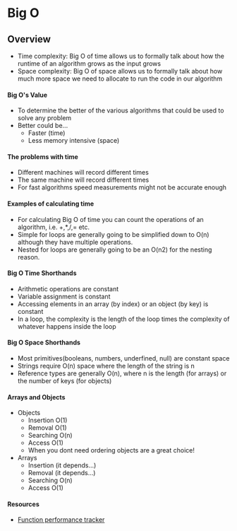 # Big O
## Overview
* Time complexity: Big O of time allows us to formally talk about how the runtime of an algorithm grows as the input grows
* Space complexity: Big O of space allows us to formally talk about how much more space we need to allocate to run the code in our algorithm

#### Big O's Value
* To determine the better of the various algorithms that could be used to solve any problem
* Better could be...
  * Faster (time)
  * Less memory intensive (space)

#### The problems with time	
  * Different machines will record different times
  * The same machine will record different times
  * For fast algorithms speed measurements might not be accurate enough

#### Examples of calculating time
* For calculating Big O of time you can count the operations of an algorithm, i.e. +,*,/,= etc.
* Simple for loops are generally going to be simplified down to O(n) although they have multiple operations.
* Nested for loops are generally going to be an O(n2) for the nesting reason.

#### Big O Time Shorthands
* Arithmetic operations are constant
* Variable assignment is constant
* Accessing elements in an array (by index) or an object (by key) is constant
* In a loop, the complexity is the length of the loop times the complexity of whatever happens inside the loop

#### Big O Space Shorthands
* Most primitives(booleans, numbers, underfined, null) are constant space
* Strings require O(n) space where the length of the string is n
* Reference types are generally O(n), where n is the length (for arrays) or the number of keys (for objects)


#### Arrays and Objects
* Objects
  * Insertion O(1)
  * Removal O(1)
  * Searching O(n)
  * Access O(1)
  * When you dont need ordering objects are a great choice!
* Arrays
  * Insertion (it depends...)
  * Removal (it depends...)
  * Searching O(n)
  * Access O(1)

#### Resources
* [Function performance tracker](https://rithmschool.github.io/function-timer-demo/)


